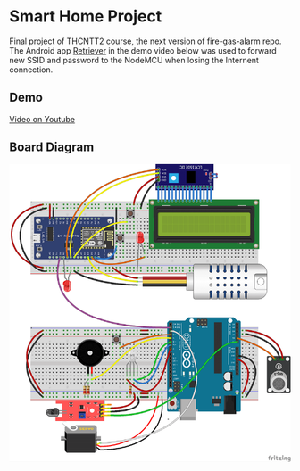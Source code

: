 # Smart Home Project
Final project of THCNTT2 course, the next version of fire-gas-alarm repo.  
The Android app [Retriever](https://github.com/kai618/retriever) in the demo video below was used to forward new SSID and password to the NodeMCU when losing the Internent connection.

## Demo
[Video on Youtube](https://youtu.be/yFnni9clTEQ)  

## Board Diagram
![board](https://github.com/kai618/smart-home-project/blob/master/img/board-diagram-s.png)
